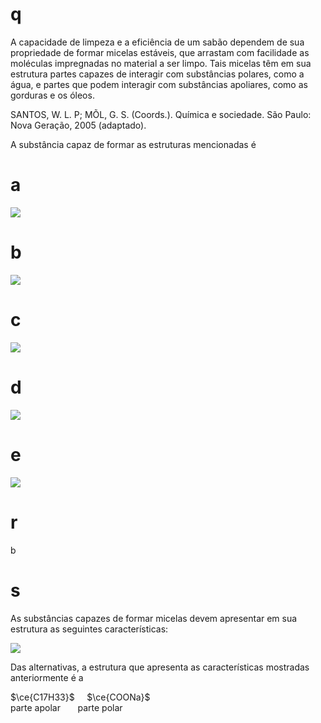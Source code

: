 # q
A capacidade de limpeza e a eficiência de um sabão dependem de sua propriedade de formar micelas estáveis, que arrastam com facilidade as moléculas impregnadas no material a ser limpo. Tais micelas têm em sua estrutura partes capazes de interagir com substâncias polares, como a água, e partes que podem interagir com substâncias apoliares, como as gorduras e os óleos.

SANTOS, W. L. P; MÕL, G. S. (Coords.). Química e sociedade. São Paulo: Nova Geração, 2005 (adaptado).

A substância capaz de formar as estruturas mencionadas é

# a
![](https://firebasestorage.googleapis.com/v0/b/firebase-enemio.appspot.com/o/questoes%2F311%2Fa2f30a7e-58fb-c049-a7ec-566959482528.png?alt=media\&token=8059799a-bf88-4ed9-bce8-93546c2c5a4c)

# b
![](https://firebasestorage.googleapis.com/v0/b/firebase-enemio.appspot.com/o/questoes%2F311%2Fde985d90-d735-084c-20a0-19275ec40e21.png?alt=media\&token=43e10a09-a83e-4a1f-93b9-f1097d8f84d6)

# c
![](https://firebasestorage.googleapis.com/v0/b/firebase-enemio.appspot.com/o/questoes%2F311%2F93b90395-f099-d58c-d3e5-8d6c77fde6ab.png?alt=media\&token=6a7cb9d2-1d48-4e9c-ab71-d5d005e22e76)

# d
![](https://firebasestorage.googleapis.com/v0/b/firebase-enemio.appspot.com/o/questoes%2F311%2Fdb6b8a43-e4e8-330b-c017-3652bd31d7f1.png?alt=media\&token=56e2b8b4-2940-416d-944c-59d038bf1caf)

# e
![](https://firebasestorage.googleapis.com/v0/b/firebase-enemio.appspot.com/o/questoes%2F311%2F752391a4-ccdc-354a-6c74-031612ef2122.png?alt=media\&token=ef7fbded-9528-4f62-aba9-f714cf49531b)

# r
b

# s
As substâncias capazes de formar micelas devem apresentar em sua estrutura as seguintes características:

![](https://firebasestorage.googleapis.com/v0/b/firebase-enemio.appspot.com/o/questoes%2F311%2Fef3f391a-af59-01c0-d78e-992dd81e9a75.png?alt=media\&token=3a323c5e-e9f9-45e0-bb11-2d97258e3038)

Das alternativas, a estrutura que apresenta as características mostradas anteriormente é a

$\ce{C17H33}$     $\ce{COONa}$\
parte apolar       parte polar
